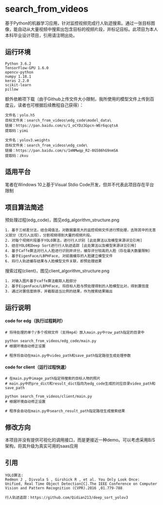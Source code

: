 # search_from_videos
基于Python的机器学习应用，针对监控视频完成行人轨迹搜索。通过一张目标图像，能自动从大量视频中搜索出包含目标的视频片段，并标记目标。此项目为本人本科毕业设计项目，引用请注明出处。

## 运行环境 
```
Python 3.6.2
TensorFlow-GPU 1.6.0
opencv-python
numpy 1.18.1
keras 2.2.0
scikit-learn
pillow
```
额外依赖项下载（由于Github上传文件大小限制，我所使用的模型文件上传到百度云，读者也可根据后续教程自己获得）：
```
文件名：yolo.h5
目标文件夹：search_from_videos\edg_code\model_data\
链接：https://pan.baidu.com/s/1_oCYDz3Gpcn-WEr6qcqtsA 
提取码：yimi

文件名：yolov3.weights
目标文件夹：search_from_videos\edg_code\
链接：https://pan.baidu.com/s/1mNMwqp_R2-0G586hG9nmSA 
提取码：zkvu 
```

## 适用平台
笔者在Windows 10上基于Visual Stdio Code开发，但并不代表此项目存在平台限制

## 项目算法简述
预处理过程(edg_code)，图见edg_algorithm_structure.png
```
1. 基于三帧差分法，结合阈值法，对数据量庞大的监控视频文件进行预处理，去除其中的无意义部分（无行人出现），分割视频得到大量的视频片段。
2. 对每个视频片段基于YOLO算法，进行行人识别 [此处算法以及模型来源详见引用]
3. 结合YOLO和Deep Sort进行行人轨迹追踪 [此处算法以及模型来源详见引用]
4. 基于Caffe算法对行人人脸进行识别并评分，缓存评分较高的人脸（存在最大数量限制）
5. 基于EigenFace/LBPHFace, 对前面缓存的人脸建立模型文件
6. 将行人轨迹缓存结果与人脸模型文件关联，即预处理结果
```
搜索过程(client)，图见client_algorithm_structure.png
```
1. 对输入图片基于caffe算法截取人脸部分
2. 基于EigenFace/LBPHFace, 将目标人脸与预处理得到的人脸模型比对，得到置信度
3. 通过对置信度排序，并截取适当比例的结果，作为搜索结果输出
```

## 运行说明
#### code for edg（执行过程耗时）
```
# 将待处理的单个/多个视频文件（支持mp4）放入main.py中row_path指定的目录中

python search_from_videos/edg_code/main.py                                              # 根据环境自动修正设置

# 程序将自动在main.py中video_path和save_path指定路径生成处理参数
```
#### code for client（运行过程快速）
```
# 在main.py中image_path指定待搜索的目标人物的照片
# main.py中的pre_dict和result_dict指向为edg_code生成的对应目录video_path和save_path

python search_from_videos/client/main.py                                                # 根据环境自动修正设置

# 程序会自动在main.py中search_result_path指定路径生成搜索结果
```

## 修改方向
本项目并没有提供可视化的调用接口，而是更接近一种demo。可以考虑采用B/S架构，将其升级为真实可用的saas应用

## 引用
```
YOLO算法: 
Redmon J , Divvala S , Girshick R , et al. You Only Look Once: Unified, Real Time Object Detection[C].The IEEE Conference on Computer Vision and Pattern Recognition (CVPR).2016 ,01.779-788

行人轨迹追踪：https://github.com/Qidian213/deep_sort_yolov3
```
